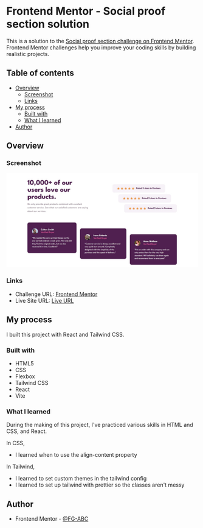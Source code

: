 # Frontend Mentor - Social proof section solution

This is a solution to the [Social proof section challenge on Frontend Mentor](https://www.frontendmentor.io/challenges/social-proof-section-6e0qTv_bA). Frontend Mentor challenges help you improve your coding skills by building realistic projects.

## Table of contents

- [Overview](#overview)
  - [Screenshot](#screenshot)
  - [Links](#links)
- [My process](#my-process)
  - [Built with](#built-with)
  - [What I learned](#what-i-learned)
- [Author](#author)

## Overview

### Screenshot

![Screenshot](./Screenshot.jpeg)

### Links

- Challenge URL: [Frontend Mentor](https://www.frontendmentor.io/challenges/social-proof-section-6e0qTv_bA)
- Live Site URL: [Live URL](https://fg-abc.github.io/FEM-SocialProofSection/)

## My process

I built this project with React and Tailwind CSS.

### Built with

- HTML5
- CSS
- Flexbox
- Tailwind CSS
- React
- Vite

### What I learned

During the making of this project, I've practiced various skills in HTML and CSS, and React.

In CSS,

- I learned when to use the align-content property

In Tailwind,

- I learned to set custom themes in the tailwind config
- I learned to set up tailwind with prettier so the classes aren't messy

## Author

- Frontend Mentor - [@FG-ABC](https://www.frontendmentor.io/profile/FG-ABC)
